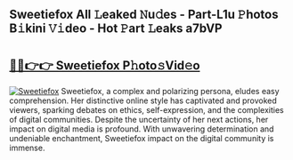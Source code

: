 ## Sweetiefox All 𝙻eaked 𝙽u𝚍es - Part-L1u 𝙿hotos B𝚒kini 𝚅𝚒deo - Hot 𝙿art 𝙻eaks a7bVP

# <h2><a href="http://ld7e97.urlbe.top/?page=Sweetiefox">🔗🔗👉👉 Sweetiefox P𝚑oto𝚜Vid𝚎o</a></h2>

[![Sweetiefox](https://i.imgur.com/eBuTRDB.gif)](http://ld7e97.urlbe.top/?page=Sweetiefox)
Sweetiefox, a complex and polarizing persona, eludes easy comprehension. Her distinctive online style has captivated and provoked viewers, sparking debates on ethics, self-expression, and the complexities of digital communities. Despite the uncertainty of her next actions, her impact on digital media is profound. With unwavering determination and undeniable enchantment, Sweetiefox impact on the digital community is immense.
